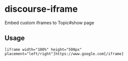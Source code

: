 # discourse-iframe
Embed custom iframes to Topic#show page

## Usage
```
[iframe width="100%" height="500px" placement="left/right"]https://www.google.com[/iframe]
```
